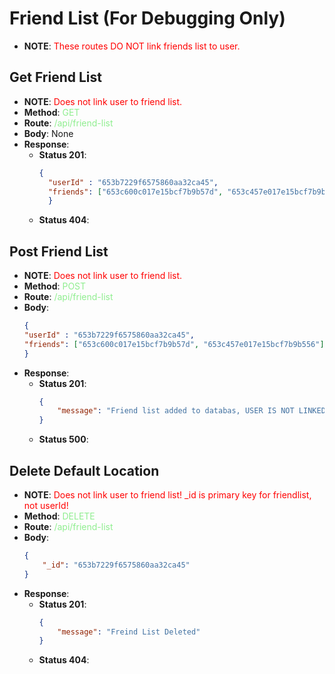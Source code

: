 # Friend List (For Debugging Only)
- **NOTE**: <span style="color:red">These routes DO NOT link friends list to user.</span>

## Get Friend List
- **NOTE**: <span style="color:red">Does not link user to friend list.</span>
- **Method**: <span style="color:lightgreen">GET</span>
- **Route**: <span style="color:lightgreen">/api/friend-list</span>
- **Body**: None
- **Response**:
    - **Status 201**:
      ```json
      {
        "userId" : "653b7229f6575860aa32ca45",
        "friends": ["653c600c017e15bcf7b9b57d", "653c457e017e15bcf7b9b556"]
        }
      ```
    - **Status 404**:

## Post Friend List
- **NOTE**: <span style="color:red">Does not link user to friend list.</span>
- **Method**: <span style="color:lightgreen">POST</span>
- **Route**: <span style="color:lightgreen">/api/friend-list</span>
- **Body**: 
    ```json
    {
    "userId" : "653b7229f6575860aa32ca45",
    "friends": ["653c600c017e15bcf7b9b57d", "653c457e017e15bcf7b9b556"]
    }
    ```
- **Response**:
    - **Status 201**:
      ```json
      {
          "message": "Friend list added to databas, USER IS NOT LINKED TO FRIENDLIST"
      }
      ```
    - **Status 500**:

## Delete Default Location
- **NOTE**: <span style="color:red">Does not link user to friend list! _id is primary key for friendlist, not userId!</span>
- **Method**: <span style="color:lightgreen">DELETE</span>
- **Route**: <span style="color:lightgreen">/api/friend-list</span>
- **Body**:
    ```json
    {
        "_id": "653b7229f6575860aa32ca45"
    }
    ```
- **Response**:
    - **Status 201**:
      ```json
      {
          "message": "Freind List Deleted"
      }
      ```
    - **Status 404**:

